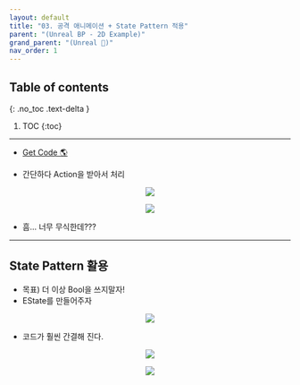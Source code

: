 ```yaml
---
layout: default
title: "03. 공격 애니메이션 + State Pattern 적용"
parent: "(Unreal BP - 2D Example)"
grand_parent: "(Unreal 🚀)"
nav_order: 1
---
```


## Table of contents
{: .no_toc .text-delta }

1. TOC
{:toc}

---

* [Get Code 🌎](https://github.com/Arthur880708/Unreal_Blueprint_1/tree/6)

* 간단하다 Action을 받아서 처리

<p align="center">
  <img src="https://taehyungs-programming-blog.github.io/blog/assets/images/unreal/bp-2/bp2-3-1.png"/>
</p>

<p align="center">
  <img src="https://taehyungs-programming-blog.github.io/blog/assets/images/unreal/bp-2/bp2-3-2.png"/>
</p>

* 흠... 너무 무식한데???

---

## State Pattern 활용

* 목표) 더 이상 Bool을 쓰지말자!
* EState를 만들어주자

<p align="center">
  <img src="https://taehyungs-programming-blog.github.io/blog/assets/images/unreal/bp-2/bp2-3-3.png"/>
</p>

* 코드가 훨씬 간결해 진다.

<p align="center">
  <img src="https://taehyungs-programming-blog.github.io/blog/assets/images/unreal/bp-2/bp2-3-4.png"/>
</p>

<p align="center">
  <img src="https://taehyungs-programming-blog.github.io/blog/assets/images/unreal/bp-2/bp2-3-5.png"/>
</p>